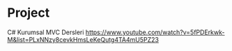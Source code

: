 # Project
C# Kurumsal MVC Dersleri 
https://www.youtube.com/watch?v=5fPDErkwk-M&list=PLxNNzy8cevkHmsLeKeQutg4TA4mU5PZ23
